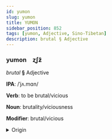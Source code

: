 ```yaml
---
id: yumon
slug: yumon
title: YUMON
sidebar_position: 852
tags: [yumon, Adjective, Sino-Tibetan]
description: brutal § Adjective
---
```


### yumon&emsp;<span kind="abugida">ɀʃƶ̃</span>

*brutal* **§** Adjective

**IPA**: /ˈjʌ.mɑn/

**Verb**: to be brutal/vicious

**Noun**: brutality/viciousness

**Modifier**: brutal/vicious

<details>
    <summary>Origin</summary>
    Mandarin 野蠻 yěmán [jɤ˨˩˦.man˧˥]<br/>
    <em>Sino-Tibetan Language Family</em>
</details>